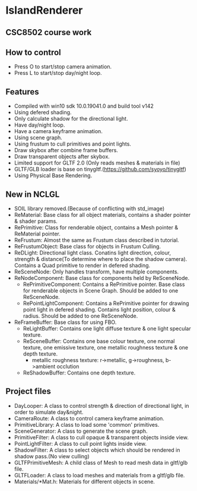 # IslandRenderer
## CSC8502 course work

## How to control
* Press O to start/stop camera animation.
* Press L to start/stop day/night loop.
  
## Features
* Compiled with win10 sdk 10.0.19041.0 and build tool v142
* Using defered shading.
* Only calculate shadow for the directional light.
* Have day/night loop.
* Have a camera keyframe animation.
* Using scene graph.
* Using frustum to cull primitives and point lights.
* Draw skybox after combine frame buffers.
* Draw transparent objects after skybox.
* Limited support for GLTF 2.0 (Only reads meshes & materials in file)
* GLTF/GLB loader is base on tinygltf.(https://github.com/syoyo/tinygltf)
* Using Physical Base Rendering.

## New in NCLGL
* SOIL library removed.(Because of conflicting with std_image)
* ReMaterial: Base class for all object materials, contains a shader pointer & shader params.
* RePrimitive: Class for renderable object, contains a Mesh pointer & ReMaterial pointer.
* ReFrustum: Almost the same as Frustum class described in tutorial. 
* ReFrustumObject: Base class for objects in Frustum Culling.
* ReDLight: Directional light class. Conatins light direction, colour, strength & distance(To determine where to place the shadow camera). Contains a Quad primitive to render in defered shading.
* ReSceneNode: Only handles transform, have multiple components.
* ReNodeComponent: Base class for components held by ReSceneNode.
  * RePrimitiveComponent: Contains a RePrimitive pointer. Base class for renderable objects in Scene Graph. Should be added to one ReSceneNode.
  * RePointLightComponent: Contains a RePrimitive pointer for drawing point light in defered shading. Contains light position, colour & radius. Should be added to one ReSceneNode.
* ReFrameBuffer: Base class for using FBO.
  * ReLightBuffer: Contains one light diffuse texture & one light specular texture.
  * ReSceneBuffer: Contains one base colour texture, one normal texture, one emissive texture, one metallic roughness texture & one depth texture.
    * metallic roughness texture: r->metallic, g->roughness, b->ambient occlution
  * ReShadowBuffer: Contains one depth texture.

## Project files
* DayLooper: A class to control strength & direction of directional light, in order to simulate day&night.
* CameraRoute: A class to control camera keyframe animation. 
* PrimitiveLibrary: A class to load some 'common' primitives.
* SceneGenerator: A class to generate the scene graph.
* PrimitiveFilter: A class to cull opaque & transparent objects inside view.
* PointLightFilter: A class to cull point lights inside view.
* ShadowFilter: A class to select objects which should be rendered in shadow pass.(No view culling)
* GLTFPrimitiveMesh: A child class of Mesh to read mesh data in gltf/glb file.
* GLTFLoader: A class to load meshes and materials from a gltf/glb file.
* Materials/*Mat.h: Materials for different objects in scene. 

